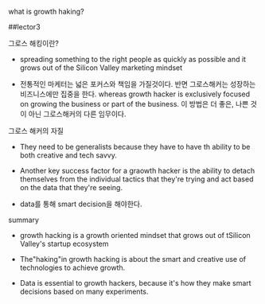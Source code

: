  what is growth haking?


##lector3

그로스 해킹이란?
 - spreading something to the right people as quickly as possible and it grows out of the Silicon Valley  marketing mindset

 - 전통적인 마케터는 넓은 포커스와 책임을 가질것이다. 반면 그로스해커는 성장하는 비즈니스에만 집중을 한다. whereas growth hacker is exclusively focused on growing the business or part of the business. 이 방법은 더 좋은, 나쁜 것이 아닌 그로스해커의 다른 임무이다.

그로스 해커의 자질
 - They need to be generalists because they have to have th ability to be both creative and tech savvy. 

 - Another key success factor for a graowth hacker is the ability to detach themselves from the individual tactics that they're trying and act based on the data that they're seeing.

 - data를 통해 smart decision을 해야한다.


 summary
 - growth hacking is a growth oriented mindset that grows out of tSilicon Valley's startup ecosystem

 - The"haking"in growth hacking is about the smart and creative use of technologies to achieve growth.

 - Data is essential to growth hackers, because it's how they make smart decisions based on many experiments.


